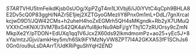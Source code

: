 $START$VHU5tmFeikdKjsb0sUOg/XpPZgT4m1LXVbj6/iJ0iYVtC4qCph9BHLA8E2Dv5cQ0P83ggH/NAZr5E1jiej2XZTGyoGMezliY8Pnx0m1mL+DdL/7gnXrcaIkcjwD9D1/JQW42CMs+h2uheH4hoZxEGMrh5QH4sMKgndk+Rb2yX7UMuQVXXhCnKNiX/3VM7BxS42QK4aVfuI8jkrNu9AbFj/gYThj1C7zRUOrsy9cZmNMkpXe2Y/pTDON+EdUXq1qq1V6Jcx2X60ds92IkmdmomPz+ao25+yEc5J+8xYa/mtzJGjvi/amkHey5m/h6Sk9iFYMzNyVW8ZPT7I4A2GKXA53fF1SChJs60Gn0/ou9uLsDAArrT/UdKRiPguShYqH2$END$